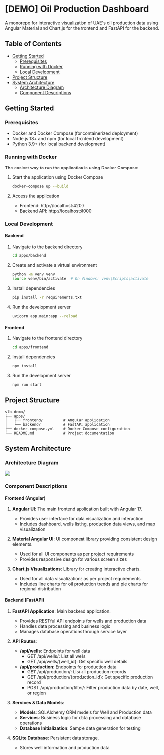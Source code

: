 # [DEMO] Oil Production Dashboard

A monorepo for interactive visualization of UAE's oil production data using Angular Material and Chart.js for the frontend and FastAPI for the backend.


## Table of Contents
- [Getting Started](#getting-started)
  - [Prerequisites](#prerequisites)
  - [Running with Docker](#running-with-docker)
  - [Local Development](#local-development)
- [Project Structure](#project-structure)
- [System Architecture](#system-architecture)
   - [Architecture Diagram](#architecture-diagram)
   - [Component Descriptions](#component-descriptions)

## Getting Started

### Prerequisites
- Docker and Docker Compose (for containerized deployment)
- Node.js 18+ and npm (for local frontend development)
- Python 3.9+ (for local backend development)

### Running with Docker

The easiest way to run the application is using Docker Compose:

1. Start the application using Docker Compose
   ```bash
   docker-compose up --build
   ```

2. Access the application
   - Frontend: http://localhost:4200
   - Backend API: http://localhost:8000

### Local Development

#### Backend
1. Navigate to the backend directory
   ```bash
   cd apps/backend
   ```

2. Create and activate a virtual environment
   ```bash
   python -m venv venv
   source venv/bin/activate  # On Windows: venv\Scripts\activate
   ```

3. Install dependencies
   ```bash
   pip install -r requirements.txt
   ```

4. Run the development server
   ```bash
   uvicorn app.main:app --reload
   ```

#### Frontend
1. Navigate to the frontend directory
   ```bash
   cd apps/frontend
   ```

2. Install dependencies
   ```bash
   npm install
   ```

3. Run the development server
   ```bash
   npm run start
   ```

## Project Structure

```
slb-demo/
├── apps/
│   ├── frontend/         # Angular application
│   └── backend/          # FastAPI application
├── docker-compose.yml    # Docker Compose configuration
└── README.md             # Project documentation
```

## System Architecture

### Architecture Diagram
[![](https://mermaid.ink/img/pako:eNqFUttq4zAQ_RUxD0sLiXHq-PpQSGIKKbuwS_cCrfswidVEjS0ZWWZ3G_LvO7KdrUNbMk86M0dnzoy0h7XKOSSw0Vht2fd5JhlF3ay6RAaLQnBpMugKNuZa_a65fsjgF18dUQaPHYPLPJNvVG60koZK7GImN02B-nKo-GNJYn2BwH8tG1_QcC2waDlHwD4gL7aoze0dMduT81yzn6JusBAvaISS9Rmbc1zvWpc3WJvZ1-WJS8Ik3FfYrKoKsW5VTyykcyLdffssDGcpGlxhzc90XconTaq6WZtG82HLVJEfu-nuwD71GbZQZaXeF-4fhI3H13Y9sltwC8l3h-0ANpH2733Cet34Sbrf7fBCb2bsDFoNc9QGRvS1RA4JjcdHUHJdooWwt_QMzJaXNEZCxxz1zg5_oDsVynulyuM1rZrNFpInLGpCTZWTxVQgLfCVQivgeqEaaSCZeK0EJHv4A0k0cYIo9L0g9KeRF_vRCP5CEnhO4EfxVeC7nufFQTA9jOClbeo6UTiNKcLYn7ix6waHf6Do8PE?type=png)](https://mermaid.live/edit#pako:eNqFUttq4zAQ_RUxD0sLiXHq-PpQSGIKKbuwS_cCrfswidVEjS0ZWWZ3G_LvO7KdrUNbMk86M0dnzoy0h7XKOSSw0Vht2fd5JhlF3ay6RAaLQnBpMugKNuZa_a65fsjgF18dUQaPHYPLPJNvVG60koZK7GImN02B-nKo-GNJYn2BwH8tG1_QcC2waDlHwD4gL7aoze0dMduT81yzn6JusBAvaISS9Rmbc1zvWpc3WJvZ1-WJS8Ik3FfYrKoKsW5VTyykcyLdffssDGcpGlxhzc90XconTaq6WZtG82HLVJEfu-nuwD71GbZQZaXeF-4fhI3H13Y9sltwC8l3h-0ANpH2733Cet34Sbrf7fBCb2bsDFoNc9QGRvS1RA4JjcdHUHJdooWwt_QMzJaXNEZCxxz1zg5_oDsVynulyuM1rZrNFpInLGpCTZWTxVQgLfCVQivgeqEaaSCZeK0EJHv4A0k0cYIo9L0g9KeRF_vRCP5CEnhO4EfxVeC7nufFQTA9jOClbeo6UTiNKcLYn7ix6waHf6Do8PE)

### Component Descriptions

#### Frontend (Angular)

1. **Angular UI**: The main frontend application built with Angular 17.
   - Provides user interface for data visualization and interaction
   - Includes dashboard, wells listing, production data views, and map visualization

2. **Material Angular UI**: UI component library providing consistent design elements.
   - Used for all UI components as per project requirements
   - Provides responsive design for various screen sizes

3. **Chart.js Visualizations**: Library for creating interactive charts.
   - Used for all data visualizations as per project requirements
   - Includes line charts for oil production trends and pie charts for regional distribution

#### Backend (FastAPI)

1. **FastAPI Application**: Main backend application.
   - Provides RESTful API endpoints for wells and production data
   - Handles data processing and business logic
   - Manages database operations through service layer

2. **API Routes**:
   - **/api/wells**: Endpoints for well data
     - GET /api/wells/: List all wells
     - GET /api/wells/{well_id}: Get specific well details
   - **/api/production**: Endpoints for production data
     - GET /api/production/: List all production records
     - GET /api/production/{production_id}: Get specific production record
     - POST /api/production/filter/: Filter production data by date, well, or region

3. **Services & Data Models**:
   - **Models**: SQLAlchemy ORM models for Well and Production data
   - **Services**: Business logic for data processing and database operations
   - **Database Initialization**: Sample data generation for testing

4. **SQLite Database**: Persistent data storage.
   - Stores well information and production data
